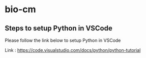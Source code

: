 # bio-cm

## Steps to setup Python in VSCode
Please follow the link below to setup Python in VSCode

Link : https://code.visualstudio.com/docs/python/python-tutorial
